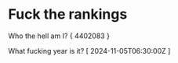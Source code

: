 # Fuck the rankings

Who the hell am I?
{ 4402083 }

What fucking year is it?
[ 2024-11-05T06:30:00Z ]
